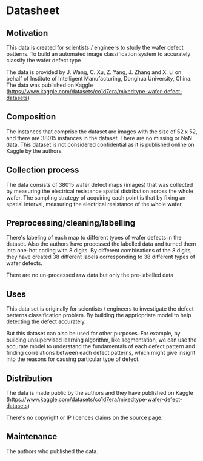 # Datasheet 


## Motivation

This data is created for scientists / engineers to study the wafer defect patterns. To build an automated image classification system to accurately classify the wafer defect type

The data is provided by J. Wang, C. Xu, Z. Yang, J. Zhang and X. Li on behalf of Institute of Intelligent Manufacturing, Donghua University, China. The data was published on Kaggle (https://www.kaggle.com/datasets/co1d7era/mixedtype-wafer-defect-datasets)
 
## Composition

The instances that comprise the dataset are images with the size of 52 x 52, and there are 38015 instances in the dataset. There are no missing or NaN data. This dataset is not considered confidential as it is published online on Kaggle by the authors.

## Collection process

The data consists of 38015 wafer defect maps (images) that was collected by measuring the electrical resistance spatial distribution across the whole wafer.
The sampling strategy of acquiring each point is that by fixing an spatial interval, measuring the electrical resistance of the whole wafer.

## Preprocessing/cleaning/labelling

There's labeling of each map to different types of wafer defects in the dataset. Also the authors have processed the labelled data and turned them into one-hot coding with 8 digits. By different combinations of the 8 digits, they have created 38 different labels corresponding to 38 different types of wafer defects. 

There are no un-processed raw data but only the pre-labelled data

 
## Uses

This data set is originally for scientists / engineers to investigate the defect patterns classification problem. By building the appriopriate model to help detecting the defect accurately. 

But this dataset can also be used for other purposes. For example, by building unsupervised learning algorithm, like segmentation, we can use the accurate model to understand the fundamentals of each defect pattern and finding correlations between each defect patterns, which might give insignt into the reasons for causing particular type of defect.


## Distribution

The data is made public by the authors and they have published on Kaggle (https://www.kaggle.com/datasets/co1d7era/mixedtype-wafer-defect-datasets)

There's no copyright or IP licences claims on the source page.

## Maintenance

The authors who published the data.

